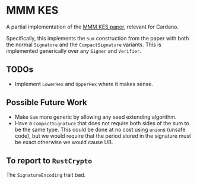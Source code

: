 # MMM KES

A partial implementation of the [MMM KES paper](MMM-paper.pdf), relevant for Cardano.

Specifically, this implements the `Sum` construction from the paper with both the
normal `Signatore` and the `CompactSignature` variants. This is implemented generically
over any `Signer` and `Verifier`.

## TODOs

- Implement `LowerHex` and `UpperHex` where it makes sense.

## Possible Future Work

- Make `Sum` more generic by allowing any seed extending algorithm.
- Have a `CompactSignature` that does not require both sides of the sum to be the same type.
    This could be done at no cost using `union`s (unsafe code), but we would require that the period
    stored in the signature must be exact otherwise we would cause UB.

## To report to `RustCrypto`

The `SignatureEncoding` trait bad.
